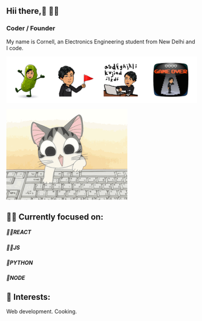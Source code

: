 ## Hii there,👋 👨‍💻
### Coder / Founder 
My name is Cornell, an Electronics Engineering student from New Delhi and I code.

![Coder / Founder ](https://github.com/Wali-dev/Wali-dev/blob/main/cover.png)



![til](https://github.com/Wali-dev/Wali-dev/blob/main/Chi-typing-on-a-computer-chis-sweet-home-chis-new-address-37597964-320-240.gif)

## 🐱‍🚀 Currently focused on: 
##### 🐱‍🐉REACT 
##### 🐱‍🏍JS 
##### 🌹PYTHON 
##### 🤳NODE

 
## 🌱 Interests:
Web development.
Cooking.








